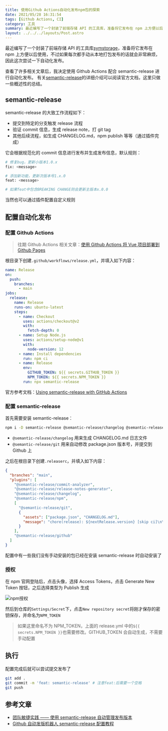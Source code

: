 ```yaml
---
title: 使用Github Actions自动化发布npm包的探索
date: 2021/05/28 16:31:54
tags: [Github Actions, CI]
category: 工具
summary: 最近编写了一个封装了前端存储 API 的工具库，准备将它发布在 npm 上方便以后使用，不过如果每次都手动从本地打包发布的话就会非常麻烦，因此这次尝试一下自动化发布。
layout: ../../../layouts/Post.astro
---
```


最近编写了一个封装了前端存储 API 的工具库[symstorage](https://www.npmjs.com/package/symstorage)，准备将它发布在 npm 上方便以后使用，不过如果每次都手动从本地打包发布的话就会非常麻烦，因此这次尝试一下自动化发布。

查看了许多相关文章后，我决定使用 Github Actions 配合 semantic-release 进行自动化发布。
有关[semantic-release](https://semantic-release.gitbook.io/semantic-release/)的详细介绍可以阅读官方文档，这里只做一些概述性的总结。

## semantic-release

semantic-release 的大致工作流程如下：

- 提交到特定的分支触发 release 流程
- 验证 commit 信息，生成 release note，打 git tag
- 其他后续流程，如生成 CHANGELOG.md，npm publish 等等（通过插件完成）

它会根据规范化的 commit 信息进行发布并生成发布信息，默认规则：

```bash
# 修复bug，更新小版本1.0.x
fix: <message>

# 添加新功能，更新次版本号1.x.0
feat: <message>

# 如果feat中包含BREAKING CHANGE则会更新主版本x.0.0
```

当然也可以通过插件配置自定义规则

## 配置自动化发布

### 配置 Github Actions

> 往期 Github Actions 相关文章：[使用 Github Actions 将 Vue 项目部署到 Github Pages](https://qiyuor2.github.io/categories/%E5%B7%A5%E5%85%B7/useactionstopages/)

根目录下创建`.github/workflows/release.yml`，并填入如下内容：

```yml
name: Release
on:
  push:
    branches:
      - main
jobs:
  release:
    name: Release
    runs-on: ubuntu-latest
    steps:
      - name: Checkout
        uses: actions/checkout@v2
        with:
          fetch-depth: 0
      - name: Setup Node.js
        uses: actions/setup-node@v1
        with:
          node-version: 12
      - name: Install dependencies
        run: npm ci
      - name: Release
        env:
          GITHUB_TOKEN: ${{ secrets.GITHUB_TOKEN }}
          NPM_TOKEN: ${{ secrets.NPM_TOKEN }}
        run: npx semantic-release
```

官方参考文档：[Using semantic-release with GitHub Actions](https://github.com/semantic-release/semantic-release/blob/master/docs/recipes/github-actions.md)

### 配置 semantic-release

首先需要安装 semantic-release：

```bash
npm i -D semantic-release @semantic-release/changelog @semantic-release/git
```

- `@semantic-release/changelog` 用来生成 CHANGELOG.md 日志文件
- `@semantic-release/git` 用来自动修改 package.json 版本号，并提交到 Github 上

之后在根目录下创建`.releaserc`，并填入如下内容：

```json
{
  "branches": "main",
  "plugins": [
    "@semantic-release/commit-analyzer",
    "@semantic-release/release-notes-generator",
    "@semantic-release/changelog",
    "@semantic-release/npm",
    [
      "@semantic-release/git",
      {
        "assets": ["package.json", "CHANGELOG.md"],
        "message": "chore(release): ${nextRelease.version} [skip ci]\n\n${nextRelease.notes}"
      }
    ],
    "@semantic-release/github"
  ]
}
```

配置中有一些我们没有手动安装的包已经在安装 semantic-release 时自动安装了

### 授权

在 npm 官网登陆后，点击头像，选择 Access Tokens，点击 Generate New Token 按钮，之后选择类型为 Publish 生成

![npm授权](https://gcore.jsdelivr.net/gh/qiyuor2/blog-image/img/npmaccesstoken.png)

然后到仓库的`Settings/Secret`下，点击`New repository secret`将刚才保存的密钥保存，并命名为`NPM_TOKEN`

> 如果这里命名不为 NPM_TOKEN，上面的 release.yml 中的`${{ secrets.NPM_TOKEN }}`也需要修改。GITHUB_TOKEN 会自动生成，不需要手动配置

## 执行

配置完成后就可以尝试提交发布了

```bash
git add .
git commit -m 'feat: semantic-release' # 注意feat:后需要一个空格
git push
```

## 参考文章

- [团队敏捷实践 —— 使用 semantic-release 自动管理发布版本](https://blog.dteam.top/posts/2020-05/semantic-release.html)
- [Github 自动发版机器人 semantic-release 配置教程](https://meixg.cn/2021/01/20/semantic-release-guide/)
